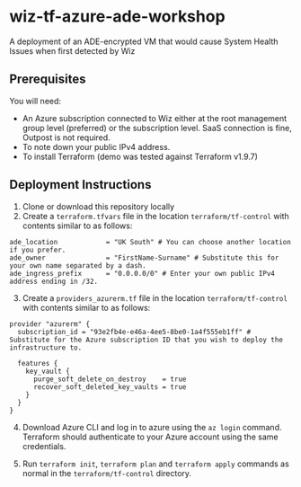 # wiz-tf-azure-ade-workshop
A deployment of an ADE-encrypted VM that would cause System Health Issues when first detected by Wiz

## Prerequisites
You will need: 

* An Azure subscription connected to Wiz either at the root management group level (preferred) or the subscription level. SaaS connection is fine, Outpost is not required.
* To note down your public IPv4 address.
* To install Terraform (demo was tested against Terraform v1.9.7)

## Deployment Instructions

1. Clone or download this repository locally
2. Create a `terraform.tfvars` file in the location `terraform/tf-control` with contents similar to as follows:

```
ade_location            = "UK South" # You can choose another location if you prefer. 
ade_owner               = "FirstName-Surname" # Substitute this for your own name separated by a dash.
ade_ingress_prefix      = "0.0.0.0/0" # Enter your own public IPv4 address ending in /32.
```

3. Create a `providers_azurerm.tf` file in the location `terraform/tf-control` with contents similar to as follows:

```
provider "azurerm" {
  subscription_id = "93e2fb4e-e46a-4ee5-8be0-1a4f555eb1ff" # Substitute for the Azure subscription ID that you wish to deploy the infrastructure to.

  features {
    key_vault {
      purge_soft_delete_on_destroy    = true
      recover_soft_deleted_key_vaults = true
    }
  }
}
```

4. Download Azure CLI and log in to azure using the `az login` command. Terraform should authenticate to your Azure account using the same credentials.

5. Run `terraform init`, `terraform plan` and `terraform apply` commands as normal in the `terraform/tf-control` directory.